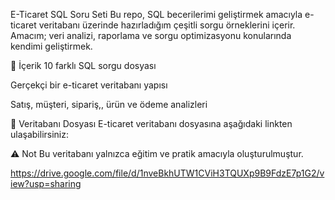  E-Ticaret SQL Soru Seti
Bu repo, SQL becerilerimi geliştirmek amacıyla e-ticaret veritabanı üzerinde hazırladığım çeşitli sorgu örneklerini içerir.
Amacım; veri analizi, raporlama ve sorgu optimizasyonu konularında kendimi geliştirmek.

📂 İçerik
10 farklı SQL sorgu dosyası

Gerçekçi bir e-ticaret veritabanı yapısı

Satış, müşteri, sipariş,, ürün ve ödeme analizleri

🔗 Veritabanı Dosyası
E-ticaret veritabanı dosyasına aşağıdaki linkten ulaşabilirsiniz:

⚠️ Not
Bu veritabanı yalnızca eğitim ve pratik amacıyla oluşturulmuştur.

https://drive.google.com/file/d/1nveBkhUTW1CViH3TQUXp9B9FdzE7p1G2/view?usp=sharing
